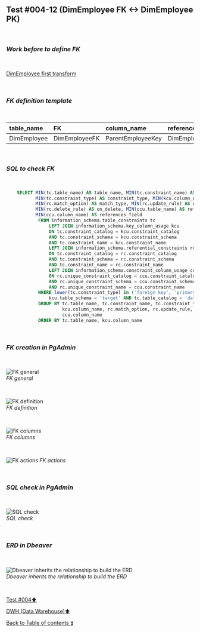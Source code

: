 ## Test #004-12 (DimEmployee FK <-> DimEmployee PK)  

<p><br></p>

### **_Work before to define FK_**  

<p><br></p>

[DimEmployee first transform](../dbo.DimEmployee.md)

<p><br></p>

### **_FK definition template_**  

<p><br></p> 

| table_name  | FK                   | column_name       | references_table  | PK                     | references_field  | match_type | on_delete | on_update |
| :---------- | :------------------- | :---------------- | :---------------- | :--------------------- | :---------------- | :--------- | :-------: | :-------: |
| DimEmployee | DimEmployeeFK        | ParentEmployeeKey | DimEmployee       | DimEmployee_pkey       | EmployeeKey       | full       | X         | X         |

<p><br></p>

### **_SQL to check FK_**  

<p><br></p>

````SQL 
	SELECT MIN(tc.table_name) AS table_name, MIN(tc.constraint_name) AS constraint_name, 
		   MIN(tc.constraint_type) AS constraint_type, MIN(kcu.column_name) AS column_name, 
		   MIN(rc.match_option) AS match_type, MIN(rc.update_rule) AS on_update, 
		   MIN(rc.delete_rule) AS on_delete, MIN(ccu.table_name) AS references_table,
		   MIN(ccu.column_name) AS references_field
		   	FROM information_schema.table_constraints tc
				LEFT JOIN information_schema.key_column_usage kcu
				ON tc.constraint_catalog = kcu.constraint_catalog
				AND tc.constraint_schema = kcu.constraint_schema
				AND tc.constraint_name = kcu.constraint_name
				LEFT JOIN information_schema.referential_constraints rc
				ON tc.constraint_catalog = rc.constraint_catalog
				AND tc.constraint_schema = rc.constraint_schema
				AND tc.constraint_name = rc.constraint_name
				LEFT JOIN information_schema.constraint_column_usage ccu
				ON rc.unique_constraint_catalog = ccu.constraint_catalog
				AND rc.unique_constraint_schema = ccu.constraint_schema
				AND rc.unique_constraint_name = ccu.constraint_name
			WHERE lower(tc.constraint_type) in ('foreign key', 'primary key') AND
				kcu.table_schema = 'target' AND tc.table_catalog = 'datawarehouse' AND tc.table_name = 'DimEmployee'
			GROUP BY tc.table_name, tc.constraint_name, tc.constraint_type, 
					 kcu.column_name, rc.match_option, rc.update_rule, rc.delete_rule , ccu.table_name ,
		             ccu.column_name
			ORDER BY tc.table_name, kcu.column_name
````

<p><br></p>

### **_FK creation in PgAdmin_**

<p><br></p>

![FK general](https://i.imgur.com/ubPwnam.png)  
_FK general_  

<p><br></p>

![FK definition](https://i.imgur.com/DXozSVU.png)  
_FK definition_  

<p><br></p>

![FK columns](https://i.imgur.com/ubdYRD6.png)  
_FK columns_  

<p><br></p>

![FK actions](https://i.imgur.com/rI2RtYa.png) 
_FK actions_  

<p><br></p>

### **_SQL check in PgAdmin_**

<p><br></p>

![SQL check](https://i.imgur.com/aGDGRJ5.png)  
_SQL check_  

<p><br></p>

### **_ERD in Dbeaver_**  

<p><br></p>

![Dbeaver inherits the relationship to build the ERD](https://i.imgur.com/0dwLLal.png)  
_Dbeaver inherits the relationship to build the ERD_  

<p><br></p>

[Test #004:arrow_up:](t004.md)  

[DWH (Data Warehouse):arrow_up:](../dwh.md)  

[Back to Table of contents :arrow_double_up:](../../README.md)   